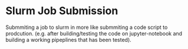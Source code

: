 # Slurm Job Submission

Submmiting a job to slurm in more like submmiting a code script to prodcution. (e.g. after building/testing the code on jupyter-notebook and building a working pipeplines that has been tested).


